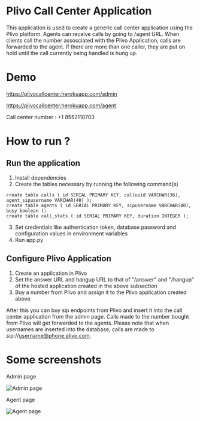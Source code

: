 Plivo Call Center Application
=============================

This application is used to create a generic call center application using the Plivo platform.
Agents can receive calls by going to /agent URL. When clients call the number assosciated with the Plivo Application,
calls are forwarded to the agent. If there are more than one caller, they are put on hold until the call currently being
handled is hung up.

Demo
====

https://plivocallcenter.herokuapp.com/admin

https://plivocallcenter.herokuapp.com/agent

Call center number : +1 8552110703

How to run ?
============

Run the application
-------------------

1. Install dependencies
2. Create the tables necessary by running the following command(s)
```
create table calls ( id SERIAL PRIMARY KEY, calluuid VARCHAR(36), agent_sipusername VARCHAR(40) );
create table agents ( id SERIAL PRIMARY KEY, sipusername VARCHAR(40), busy boolean );   
create table call_stats ( id SERIAL PRIMARY KEY, duration INTEGER );
```
3. Set credentials like authentication token, database password and configuration values in environment variables
4. Run app.py

Configure Plivo Application
----------------------------
1. Create an application in Plivo
2. Set the answer URL and hangup URL to that of "/answer" and "/hangup" of the hosted application created in the above subsection 
3. Buy a number from Plivo and assign it to the Plivo application created above


After this you can buy sip endpoints from Plivo and insert it into the call center application from the admin page.
Calls made to the number bought from Plivo will get forwarded to the agents.
Please note that when usernames are inserted into the database, calls are made to sip://username@phone.plivo.com.

Some screenshots
================

Admin page

![Admin page](http://i.imgur.com/U8HMMaZ.png)

Agent page

![Agent page](http://i.imgur.com/pILGs8Y.png)


